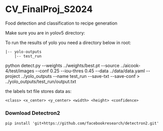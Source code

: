 # CV_FinalProj_S2024
Food detection and classification to recipe generation

Make sure you are in yolov5 directory:

To run the results of yolo you need a directory below in root:
```
|-- yolo-outputs
    |-- test_run
```
python detect.py --weights ../weights/best.pt --source ../aicook-4/test/images --conf 0.25 --iou-thres 0.45 --data ../data/data.yaml --project ../yolo_outputs --name test_run --save-txt --save-conf > ../yolo_outputs/test_run/output.txt

the labels txt file stores data as:
```
<class> <x_center> <y_center> <width> <height> <confidence>
```

### Download Detectron2
```
pip install 'git+https://github.com/facebookresearch/detectron2.git'
```